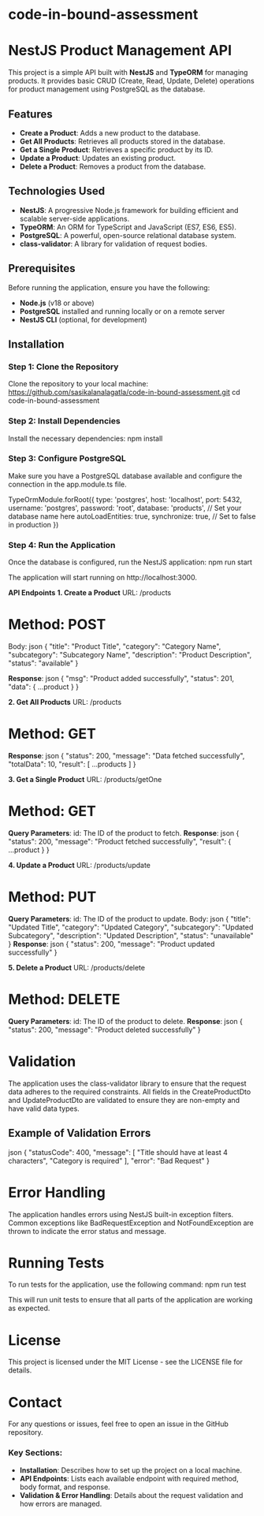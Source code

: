 # code-in-bound-assessment

# NestJS Product Management API

This project is a simple API built with **NestJS** and **TypeORM** for managing products. It provides basic CRUD (Create, Read, Update, Delete) operations for product management using PostgreSQL as the database.

## Features

- **Create a Product**: Adds a new product to the database.
- **Get All Products**: Retrieves all products stored in the database.
- **Get a Single Product**: Retrieves a specific product by its ID.
- **Update a Product**: Updates an existing product.
- **Delete a Product**: Removes a product from the database.

## Technologies Used

- **NestJS**: A progressive Node.js framework for building efficient and scalable server-side applications.
- **TypeORM**: An ORM for TypeScript and JavaScript (ES7, ES6, ES5).
- **PostgreSQL**: A powerful, open-source relational database system.
- **class-validator**: A library for validation of request bodies.

## Prerequisites

Before running the application, ensure you have the following:

- **Node.js** (v18 or above)
- **PostgreSQL** installed and running locally or on a remote server
- **NestJS CLI** (optional, for development)

## Installation

### Step 1: Clone the Repository

Clone the repository to your local machine:
https://github.com/sasikalanalagatla/code-in-bound-assessment.git
cd code-in-bound-assessment

### Step 2: Install Dependencies
Install the necessary dependencies:
npm install

### Step 3: Configure PostgreSQL
Make sure you have a PostgreSQL database available and configure the connection in the app.module.ts file.

TypeOrmModule.forRoot({
  type: 'postgres',
  host: 'localhost',
  port: 5432,
  username: 'postgres',
  password: 'root',
  database: 'products',  // Set your database name here
  autoLoadEntities: true,
  synchronize: true,      // Set to false in production
})

### Step 4: Run the Application
Once the database is configured, run the NestJS application:
npm run start

The application will start running on http://localhost:3000.

**API Endpoints**
**1. Create a Product**
URL: /products
# Method: POST
Body:
json
{
  "title": "Product Title",
  "category": "Category Name",
  "subcategory": "Subcategory Name",
  "description": "Product Description",
  "status": "available"
}

**Response**:
json
{
  "msg": "Product added successfully",
  "status": 201,
  "data": { ...product }
}

**2. Get All Products**
URL: /products
# Method: GET
**Response**:
json
{
  "status": 200,
  "message": "Data fetched successfully",
  "totalData": 10,
  "result": [ ...products ]
}

**3. Get a Single Product**
URL: /products/getOne
# Method: GET
**Query Parameters**:
id: The ID of the product to fetch.
**Response**:
json
{
  "status": 200,
  "message": "Product fetched successfully",
  "result": { ...product }
}

**4. Update a Product**
URL: /products/update
# Method: PUT
**Query Parameters**:
id: The ID of the product to update.
Body:
json
{
  "title": "Updated Title",
  "category": "Updated Category",
  "subcategory": "Updated Subcategory",
  "description": "Updated Description",
  "status": "unavailable"
}
**Response**:
json
{
  "status": 200,
  "message": "Product updated successfully"
}

**5. Delete a Product**
URL: /products/delete
# Method: DELETE
**Query Parameters**:
id: The ID of the product to delete.
**Response**:
json
{
  "status": 200,
  "message": "Product deleted successfully"
}

# Validation
The application uses the class-validator library to ensure that the request data adheres to the required constraints. All fields in the CreateProductDto and UpdateProductDto are validated to ensure they are non-empty and have valid data types.

## Example of Validation Errors
json
{
  "statusCode": 400,
  "message": [
    "Title should have at least 4 characters",
    "Category is required"
  ],
  "error": "Bad Request"
}

# Error Handling
The application handles errors using NestJS built-in exception filters. Common exceptions like BadRequestException and NotFoundException are thrown to indicate the error status and message.

# Running Tests
To run tests for the application, use the following command:
npm run test

This will run unit tests to ensure that all parts of the application are working as expected.

# License
This project is licensed under the MIT License - see the LICENSE file for details.

# Contact
For any questions or issues, feel free to open an issue in the GitHub repository.

### Key Sections:
- **Installation**: Describes how to set up the project on a local machine.
- **API Endpoints**: Lists each available endpoint with required method, body format, and response.
- **Validation & Error Handling**: Details about the request validation and how errors are managed.
